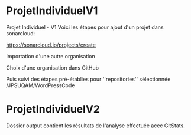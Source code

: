 # ProjetIndividuelV1
Projet Individuel - V1
Voici les étapes pour ajout d'un projet dans sonarcloud:

https://sonarcloud.io/projects/create

Importation d'une autre organisation

Choix d'une organisation dans GitHub

Puis suivi des étapes pré-établies pour ''repositories'' sélectionnée /JPSUQAM/WordPressCode

# ProjetIndividuelV2
Dossier output contient les résultats de l'analyse effectuée acec GitStats.

